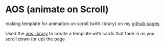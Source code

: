 # AOS (animate on Scroll)
making template for animation on scroll (with library) on my
[github pages](https://krisderycke.github.io/aos/)

Used the [aos library](https://github.com/michalsnik/aos) to create a template with cards that fade in as you scroll down (or up) the page
